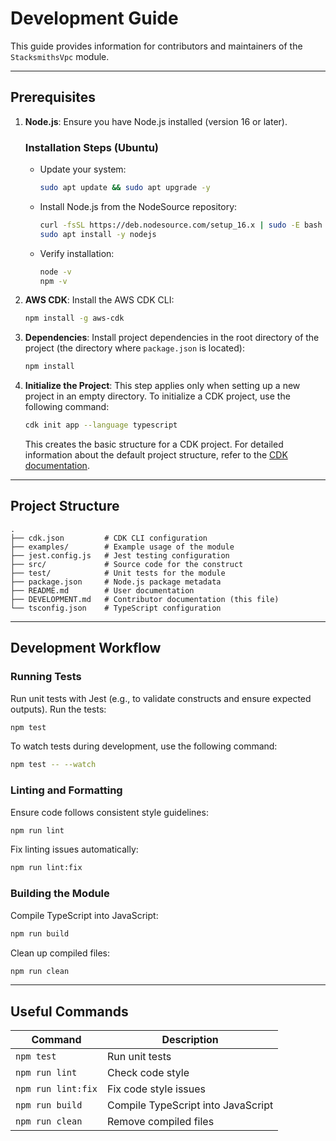 # Development Guide

This guide provides information for contributors and maintainers of the `StacksmithsVpc` module.

---

## Prerequisites

1. **Node.js**: Ensure you have Node.js installed (version 16 or later).

   ### Installation Steps (Ubuntu)

   - Update your system:

     ```bash
     sudo apt update && sudo apt upgrade -y
     ```

   - Install Node.js from the NodeSource repository:

     ```bash
     curl -fsSL https://deb.nodesource.com/setup_16.x | sudo -E bash -
     sudo apt install -y nodejs
     ```

   - Verify installation:

     ```bash
     node -v
     npm -v
     ```

2. **AWS CDK**: Install the AWS CDK CLI:

   ```bash
   npm install -g aws-cdk
   ```

3. **Dependencies**: Install project dependencies in the root directory of the project (the directory where `package.json` is located):

   ```bash
   npm install
   ```

4. **Initialize the Project**: This step applies only when setting up a new project in an empty directory. To initialize a CDK project, use the following command:

   ```bash
   cdk init app --language typescript
   ```

   This creates the basic structure for a CDK project. For detailed information about the default project structure, refer to the [CDK documentation](https://docs.aws.amazon.com/cdk/latest/guide/work-with-cdk.html).

---

## Project Structure

```text
.
├── cdk.json         # CDK CLI configuration
├── examples/        # Example usage of the module
├── jest.config.js   # Jest testing configuration
├── src/             # Source code for the construct
├── test/            # Unit tests for the module
├── package.json     # Node.js package metadata
├── README.md        # User documentation
├── DEVELOPMENT.md   # Contributor documentation (this file)
└── tsconfig.json    # TypeScript configuration
```

---

## Development Workflow

### Running Tests

Run unit tests with Jest (e.g., to validate constructs and ensure expected outputs). Run the tests:

```bash
npm test
```

To watch tests during development, use the following command:

```bash
npm test -- --watch
```

### Linting and Formatting

Ensure code follows consistent style guidelines:

```bash
npm run lint
```

Fix linting issues automatically:

```bash
npm run lint:fix
```

### Building the Module

Compile TypeScript into JavaScript:

```bash
npm run build
```

Clean up compiled files:

```bash
npm run clean
```

---

## Useful Commands

| Command            | Description                        |
| ------------------ | ---------------------------------- |
| `npm test`         | Run unit tests                     |
| `npm run lint`     | Check code style                   |
| `npm run lint:fix` | Fix code style issues              |
| `npm run build`    | Compile TypeScript into JavaScript |
| `npm run clean`    | Remove compiled files              |
